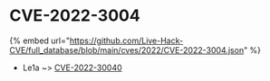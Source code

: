 # CVE-2022-3004
{% embed url="https://github.com/Live-Hack-CVE/full_database/blob/main/cves/2022/CVE-2022-3004.json" %}

* Le1a ~> [CVE-2022-30040](https://www.alice-snow.ru/2022/database/cve-2022-3004/cve-2022-30040-le1a)